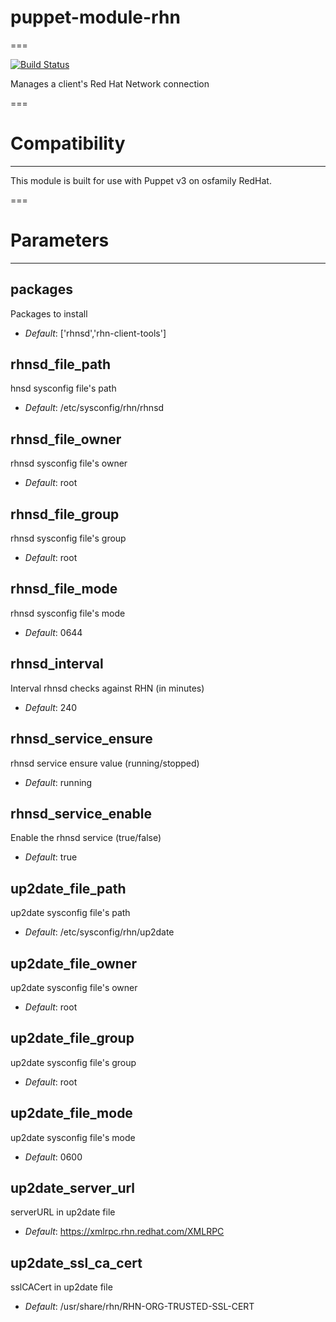 # puppet-module-rhn
===

[![Build Status](https://travis-ci.org/jwennerberg/puppet-module-rhn.png?branch=master)](https://travis-ci.org/jwennerberg/puppet-module-rhn)

Manages a client's Red Hat Network connection

===

# Compatibility
---------------
This module is built for use with Puppet v3 on osfamily RedHat.

===

# Parameters
------------

packages
--------
Packages to install

- *Default*: ['rhnsd','rhn-client-tools']

rhnsd_file_path
---------------
hnsd sysconfig file's path

- *Default*: /etc/sysconfig/rhn/rhnsd

rhnsd_file_owner
----------------
rhnsd sysconfig file's owner

- *Default*: root

rhnsd_file_group
----------------
rhnsd sysconfig file's group

- *Default*: root

rhnsd_file_mode
---------------
rhnsd sysconfig file's mode

- *Default*: 0644

rhnsd_interval
--------------
Interval rhnsd checks against RHN (in minutes)

- *Default*: 240

rhnsd_service_ensure
--------------------
rhnsd service ensure value (running/stopped)

- *Default*: running

rhnsd_service_enable
--------------------
Enable the rhnsd service (true/false)

- *Default*: true

up2date_file_path
-----------------
up2date sysconfig file's path

- *Default*: /etc/sysconfig/rhn/up2date

up2date_file_owner
------------------
up2date sysconfig file's owner

- *Default*: root

up2date_file_group
------------------
up2date sysconfig file's group

- *Default*: root

up2date_file_mode
-----------------
up2date sysconfig file's mode

- *Default*: 0600

up2date_server_url
------------------
serverURL in up2date file

- *Default*: https://xmlrpc.rhn.redhat.com/XMLRPC

up2date_ssl_ca_cert
-------------------
sslCACert in up2date file

- *Default*: /usr/share/rhn/RHN-ORG-TRUSTED-SSL-CERT

